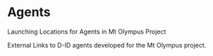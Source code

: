 # Agents
Launching Locations for Agents in Mt Olympus Project

External Links to D-ID agents developed for the Mt Olympus project.
